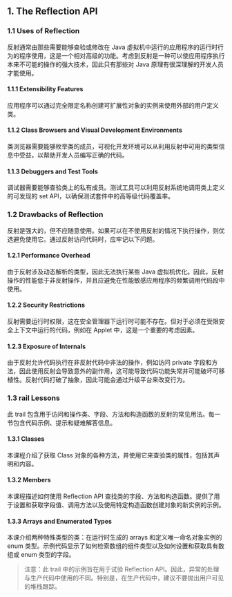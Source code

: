 ## 1. The Reflection API
### 1.1 Uses of Reflection
反射通常由那些需要能够查验或修改在 Java 虚拟机中运行的应用程序的运行时行为的程序使用，这是一个相对高级的功能。考虑到反射是一种可以使应用程序执行本来不可能的操作的强大技术，因此只有那些对 Java 原理有很深理解的开发人员才能使用。


#### 1.1.1 Extensibility Features
应用程序可以通过完全限定名称创建可扩展性对象的实例来使用外部的用户定义类。

#### 1.1.2 Class Browsers and Visual Development Environments
类浏览器需要能够枚举类的成员，可视化开发环境可以从利用反射中可用的类型信息中受益，以帮助开发人员编写正确的代码。

#### 1.1.3 Debuggers and Test Tools
调试器需要能够查验类上的私有成员。测试工具可以利用反射系统地调用类上定义的可发现的 set API，以确保测试套件中的高等级代码覆盖率。

### 1.2 Drawbacks of Reflection
反射是强大的，但不应随意使用。如果可以在不使用反射的情况下执行操作，则优选避免使用它。通过反射访问代码时，应牢记以下问题。

#### 1.2.1 Performance Overhead
由于反射涉及动态解析的类型，因此无法执行某些 Java 虚拟机优化。因此，反射操作的性能低于非反射操作，并且应避免在性能敏感应用程序的频繁调用代码段中使用。

#### 1.2.2 Security Restrictions
反射需要运行时权限，这在安全管理器下运行时可能不存在。但对于必须在受限安全上下文中运行的代码，例如在 Applet 中，这是一个重要的考虑因素。

#### 1.2.3 Exposure of Internals
由于反射允许代码执行在非反射代码中非法的操作，例如访问 private 字段和方法，因此使用反射会导致意外的副作用，这可能导致代码功能失常并可能破坏可移植性。反射代码打破了抽象，因此可能会通过升级平台来改变行为。

### 1.3 rail Lessons
此 trail 包含用于访问和操作类、字段、方法和构造函数的反射的常见用法。每一节包含代码示例、提示和疑难解答信息。

#### 1.3.1 Classes
本课程介绍了获取 Class 对象的各种方法，并使用它来查验类的属性，包括其声明和内容。

#### 1.3.2 Members
本课程描述如何使用 Reflection API 查找类的字段、方法和构造函数。提供了用于设置和获取字段值、调用方法以及使用特定构造函数创建对象的新实例的示例。

#### 1.3.3 Arrays and Enumerated Types
本课介绍两种特殊类型的类：在运行时生成的 arrays 和定义唯一命名对象实例的 enum 类型。示例代码显示了如何检索数组的组件类型以及如何设置和获取具有数组或 enum 类型的字段。

> 注意：此 trail 中的示例旨在用于试验 Reflection API。因此，异常的处理与生产代码中使用的不同。特别是，在生产代码中，建议不要抛出用户可见的堆栈跟踪。

